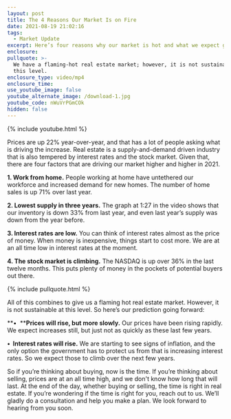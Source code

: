 ```yaml
---
layout: post
title: The 4 Reasons Our Market Is on Fire
date: 2021-08-19 21:02:16
tags:
  - Market Update
excerpt: Here’s four reasons why our market is hot and what we expect going forward.
enclosure:
pullquote: >-
  We have a flaming-hot real estate market; however, it is not sustainable at
  this level.
enclosure_type: video/mp4
enclosure_time:
use_youtube_image: false
youtube_alternate_image: /download-1.jpg
youtube_code: nWuVrPGmCOk
hidden: false
---
```

{% include youtube.html %}

Prices are up 22% year-over-year, and that has a lot of people asking what is driving the increase. Real estate is a supply-and-demand driven industry that is also tempered by interest rates and the stock market. Given that, there are four factors that are driving our market higher and higher in 2021.

**1\. Work from home.** People working at home have untethered our workforce and increased demand for new homes. The number of home sales is up 71% over last year.

**2\. Lowest supply in three years.** The graph at 1:27 in the video shows that our inventory is down 33% from last year, and even last year’s supply was down from the year before.&nbsp;

**3\. Interest rates are low.** You can think of interest rates almost as the price of money. When money is inexpensive, things start to cost more. We are at an all time low in interest rates at the moment.

**4\. The stock market is climbing.** The NASDAQ is up over 36% in the last twelve months. This puts plenty of money in the pockets of potential buyers out there.

{% include pullquote.html %}

All of this combines to give us a flaming hot real estate market. However, it is not sustainable at this level. So here’s our prediction going forward:

**• &nbsp;****Prices will rise, but more slowly.** Our prices have been rising rapidly. We expect increases still, but just not as quickly as these last few years.

**•&nbsp; Interest rates will rise.** We are starting to see signs of inflation, and the only option the government has to protect us from that is increasing interest rates. So we expect those to climb over the next few years.

So if you’re thinking about buying, now is the time. If you’re thinking about selling, prices are at an all time high, and we don't know how long that will last. At the end of the day, whether buying or selling, the time is right in real estate. If you’re wondering if the time is right for you, reach out to us. We’ll gladly do a consultation and help you make a plan. We look forward to hearing from you soon.
